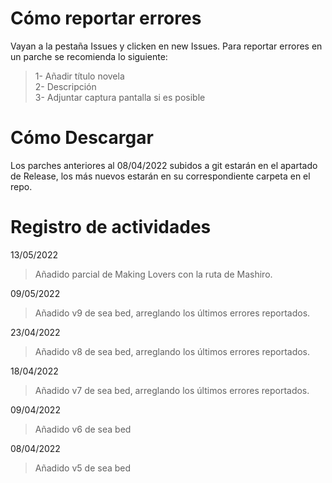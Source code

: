 # Cómo reportar errores
Vayan a la pestaña Issues y clicken en new Issues. Para reportar errores en un parche se recomienda lo siguiente:
> 1- Añadir título novela<br/>
> 2- Descripción<br/>
> 3- Adjuntar captura pantalla si es posible

# Cómo Descargar
Los parches anteriores al 08/04/2022 subidos a git estarán en el apartado de Release, los más nuevos estarán en su correspondiente carpeta en el repo.

# Registro de actividades
13/05/2022
> Añadido parcial de Making Lovers con la ruta de Mashiro.<br/>

09/05/2022
> Añadido v9 de sea bed, arreglando los últimos errores reportados.<br/>

23/04/2022
> Añadido v8 de sea bed, arreglando los últimos errores reportados.<br/>

18/04/2022
> Añadido v7 de sea bed, arreglando los últimos errores reportados.<br/>

09/04/2022
> Añadido v6 de sea bed<br/>

08/04/2022
> Añadido v5 de sea bed<br/>
